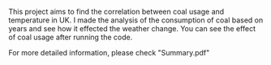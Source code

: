 This project aims to find the correlation between coal usage and temperature in UK. I made the analysis of the consumption of coal based on years and see how it effected the weather change. You can see the effect of coal usage after running the code. 


For more detailed information, please check "Summary.pdf"

